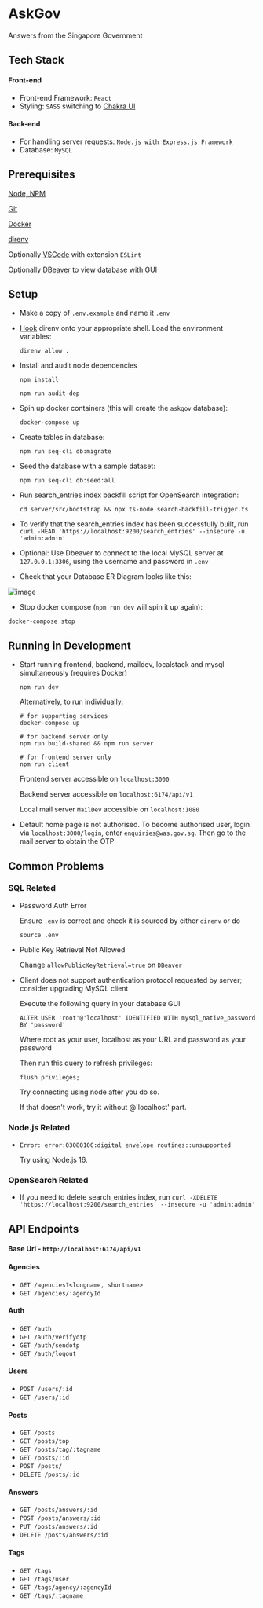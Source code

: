 # AskGov
Answers from the Singapore Government 

## Tech Stack

#### Front-end

- Front-end Framework: `React`
- Styling: `SASS` switching to [Chakra UI](https://chakra-ui.com/)

#### Back-end

- For handling server requests: `Node.js with Express.js Framework`
- Database: `MySQL`
  
## Prerequisites
[Node, NPM](https://docs.npmjs.com/downloading-and-installing-node-js-and-npm)

[Git](https://git-scm.com/download/mac)

[Docker](https://docs.docker.com/desktop/mac/install/)

[direnv](https://formulae.brew.sh/formula/direnv#default)

Optionally [VSCode](https://code.visualstudio.com/) with extension `ESLint`

Optionally [DBeaver](https://dbeaver.io/download/) to view database with GUI

## Setup

* Make a copy of `.env.example` and name it `.env`

* [Hook](https://github.com/direnv/direnv/blob/master/docs/hook.md) direnv onto your appropriate shell. Load the environment variables:

  ```
  direnv allow .
  ```

* Install and audit node dependencies

  ```
  npm install

  npm run audit-dep
  ```

* Spin up docker containers (this will create the `askgov` database):
  
  ```
  docker-compose up
  ```

* Create tables in database:

  ```
  npm run seq-cli db:migrate
  ```
  
* Seed the database with a sample dataset:

  ```
  npm run seq-cli db:seed:all
  ```

* Run search_entries index backfill script for OpenSearch integration:

  ```
  cd server/src/bootstrap && npx ts-node search-backfill-trigger.ts
  ```

* To verify that the search_entries index has been successfully built, run `curl -HEAD 'https://localhost:9200/search_entries' --insecure -u 'admin:admin'`

* Optional: Use Dbeaver to connect to the local MySQL server at `127.0.0.1:3306`, using the username and password in `.env`

* Check that your Database ER Diagram looks like this:
  
![image](https://user-images.githubusercontent.com/56983748/144220333-29ce7c06-09dc-4f0c-85cb-899920bf6518.png)


* Stop docker compose (`npm run dev` will spin it up again):

 ```
 docker-compose stop
 ```

## Running in Development

* Start running frontend, backend, maildev, localstack and mysql simultaneously (requires Docker)

  ```
  npm run dev
  ```

  Alternatively, to run individually:

  ```
  # for supporting services
  docker-compose up

  # for backend server only
  npm run build-shared && npm run server

  # for frontend server only
  npm run client
  ```
  
  Frontend server accessible on `localhost:3000`
  
  Backend server accessible on `localhost:6174/api/v1`
  
  Local mail server `MailDev` accessible on `localhost:1080`

* Default home page is not authorised. To become authorised user, login via `localhost:3000/login`, enter `enquiries@was.gov.sg`. Then go to the mail server to obtain the OTP


## Common Problems

### SQL Related
- Password Auth Error
  
  Ensure `.env` is correct and check it is sourced by either `direnv` or do
  ```
  source .env
  ```
- Public Key Retrieval Not Allowed

  Change `allowPublicKeyRetrieval=true` on `DBeaver`

- Client does not support authentication protocol requested by server; consider upgrading MySQL client

  Execute the following query in your database GUI

  ```
  ALTER USER 'root'@'localhost' IDENTIFIED WITH mysql_native_password BY 'password'
  ```

  Where root as your user, localhost as your URL and password as your password

  Then run this query to refresh privileges:

  ```
  flush privileges;
  ```

  Try connecting using node after you do so.

  If that doesn't work, try it without @'localhost' part.

### Node.js Related

- `Error: error:0308010C:digital envelope routines::unsupported`

  Try using Node.js 16.

### OpenSearch Related

- If you need to delete search_entries index, run `curl -XDELETE 'https://localhost:9200/search_entries' --insecure -u 'admin:admin'`

## API Endpoints

#### Base Url - `http://localhost:6174/api/v1`

#### Agencies
- `GET /agencies?<longname, shortname>`
- `GET /agencies/:agencyId`

#### Auth
- `GET /auth`
- `GET /auth/verifyotp`
- `GET /auth/sendotp`
- `GET /auth/logout`

#### Users

- `POST /users/:id`
- `GET /users/:id`

#### Posts

- `GET /posts`
- `GET /posts/top`
- `GET /posts/tag/:tagname`
- `GET /posts/:id`
- `POST /posts/`
- `DELETE /posts/:id`

#### Answers

- `GET /posts/answers/:id`
- `POST /posts/answers/:id`
- `PUT /posts/answers/:id`
- `DELETE /posts/answers/:id`

#### Tags

- `GET /tags`
- `GET /tags/user`
- `GET /tags/agency/:agencyId`
- `GET /tags/:tagname`
